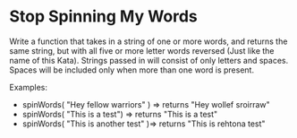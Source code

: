 # Stop Spinning My Words
Write a function that takes in a string of one or more words, and returns the same string, but with all five or more letter words reversed (Just like the name of this Kata). Strings passed in will consist of only letters and spaces. Spaces will be included only when more than one word is present.

Examples:

* spinWords( "Hey fellow warriors" ) => returns "Hey wollef sroirraw" 
* spinWords( "This is a test") => returns "This is a test" 
* spinWords( "This is another test" )=> returns "This is rehtona test"
